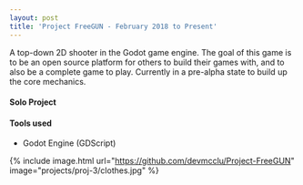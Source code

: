 ```yaml
---
layout: post
title: 'Project FreeGUN - February 2018 to Present'
---
```


A top-down 2D shooter in the Godot game engine. The goal of this game is to be an open source platform for others to build their games with, and to also be a complete game to play. Currently in a pre-alpha state to build up the core mechanics.

#### Solo Project

#### Tools used
* Godot Engine (GDScript)

{% include image.html url="https://github.com/devmcclu/Project-FreeGUN" image="projects/proj-3/clothes.jpg" %}
